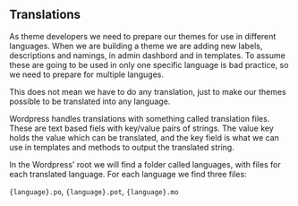 ## Translations

As theme developers we need to prepare our themes for use in different languages. When we are building a theme we are adding new labels, descriptions and namings, in admin dashbord and in templates. To assume these are going to be used in only one specific language is bad practice, so we need to prepare for multiple languges.

This does not mean we have to do any translation, just to make our themes possible to be translated into any language.

Wordpress handles translations with something called translation files. These are text based fiels with key/value pairs of strings. The value key holds the value which can be translated, and the key field is what we can use in templates and methods to output the translated string.

In the Wordpress' root we will find a folder called languages, with files for each translated language. For each language we find three files:

`{language}.po`, `{language}.pot`, `{language}.mo`